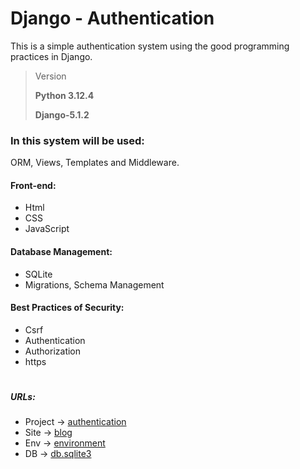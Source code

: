 # Django - Authentication
This is a simple authentication system using the good programming practices in Django.

> Version
> 
> **Python 3.12.4**
> 
> **Django-5.1.2**

### In this system will be used:

ORM, Views, Templates and Middleware.

#### Front-end:
- Html
- CSS
- JavaScript

#### Database Management:
- SQLite
- Migrations, Schema Management

#### Best Practices of Security:
- Csrf
- Authentication
- Authorization
- https
#
##### URLs:

- Project -> [authentication](authentication)
- Site -> [blog](authentication/blog)
- Env -> [environment](environment)
- DB -> [db.sqlite3](authentication/db.sqlite3)